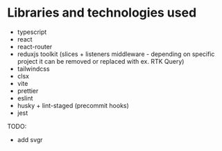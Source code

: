 # Libraries and technologies used

- typescript
- react
- react-router
- reduxjs toolkit (slices + listeners middleware - depending on specific project it can be removed or replaced with ex. RTK Query)
- tailwindcss
- clsx
- vite
- prettier
- eslint
- husky + lint-staged (precommit hooks)
- jest

TODO:

- add svgr
